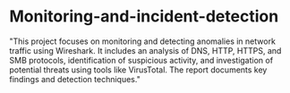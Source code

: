# Monitoring-and-incident-detection
"This project focuses on monitoring and detecting anomalies in network traffic using Wireshark. It includes an analysis of DNS, HTTP, HTTPS, and SMB protocols, identification of suspicious activity, and investigation of potential threats using tools like VirusTotal. The report documents key findings and detection techniques."

